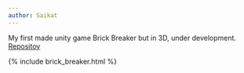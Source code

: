 ```yaml
---
author: Saikat
---
```


My first made unity game Brick Breaker but in 3D, under development. <a class="link_post" href="https://github.com/razerx100/Brick_Breaker/tree/3D">Repositoy</a>
<!--more-->
{% include brick_breaker.html %}